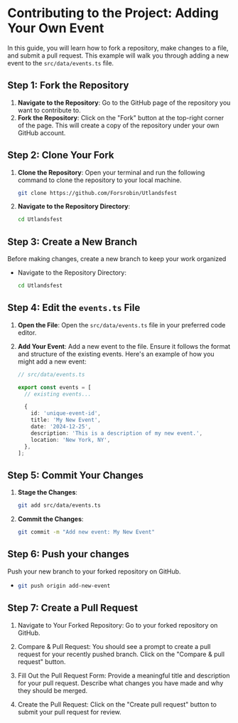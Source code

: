 # Contributing to the Project: Adding Your Own Event

In this guide, you will learn how to fork a repository, make changes to a file, and submit a pull request. This example will walk you through adding a new event to the `src/data/events.ts` file.

## Step 1: Fork the Repository

1. **Navigate to the Repository**: Go to the GitHub page of the repository you want to contribute to.
2. **Fork the Repository**: Click on the "Fork" button at the top-right corner of the page. This will create a copy of the repository under your own GitHub account.

## Step 2: Clone Your Fork

1. **Clone the Repository**: Open your terminal and run the following command to clone the repository to your local machine.

    ```sh
    git clone https://github.com/Forsrobin/Utlandsfest
    ```

2. **Navigate to the Repository Directory**:

    ```sh
    cd Utlandsfest
    ```

## Step 3: Create a New Branch

Before making changes, create a new branch to keep your work organized

* Navigate to the Repository Directory:

    ```sh
    cd Utlandsfest
    ```

## Step 4: Edit the `events.ts` File

1. **Open the File**: Open the `src/data/events.ts` file in your preferred code editor.
2. **Add Your Event**: Add a new event to the file. Ensure it follows the format and structure of the existing events. Here's an example of how you might add a new event:

    ```typescript
    // src/data/events.ts

    export const events = [
      // existing events...

      {
        id: 'unique-event-id',
        title: 'My New Event',
        date: '2024-12-25',
        description: 'This is a description of my new event.',
        location: 'New York, NY',
      },
    ];
    ```

## Step 5: Commit Your Changes

1. **Stage the Changes**:

    ```sh
    git add src/data/events.ts
    ```

2. **Commit the Changes**:

    ```sh
    git commit -m "Add new event: My New Event"
    ```

## Step 6: Push your changes

Push your new branch to your forked repository on GitHub.

*  
    ```sh
    git push origin add-new-event
    ```

## Step 7: Create a Pull Request

  1. Navigate to Your Forked Repository: Go to your forked repository on GitHub.

  2. Compare & Pull Request: You should see a prompt to create a pull request for your recently pushed branch. Click on the "Compare & pull request" button.

  3. Fill Out the Pull Request Form: Provide a meaningful title and description for your pull request. Describe what changes you have made and why they should be merged.

  4. Create the Pull Request: Click on the "Create pull request" button to submit your pull request for review.